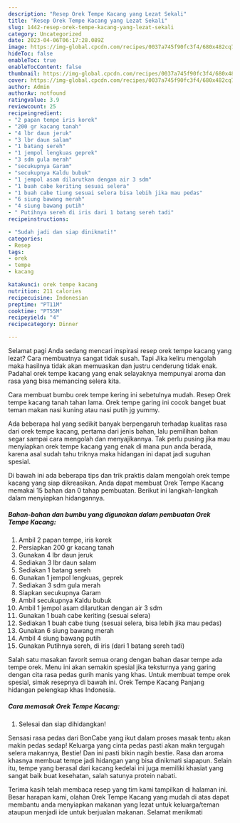 ```yaml
---
description: "Resep Orek Tempe Kacang yang Lezat Sekali"
title: "Resep Orek Tempe Kacang yang Lezat Sekali"
slug: 1442-resep-orek-tempe-kacang-yang-lezat-sekali
category: Uncategorized
date: 2023-04-06T06:17:28.089Z
image: https://img-global.cpcdn.com/recipes/0037a745f90fc3f4/680x482cq70/orek-tempe-kacang-foto-resep-utama.jpg
hideToc: false
enableToc: true
enableTocContent: false
thumbnail: https://img-global.cpcdn.com/recipes/0037a745f90fc3f4/680x482cq70/orek-tempe-kacang-foto-resep-utama.jpg
cover: https://img-global.cpcdn.com/recipes/0037a745f90fc3f4/680x482cq70/orek-tempe-kacang-foto-resep-utama.jpg
author: Admin
authorAv: notfound
ratingvalue: 3.9
reviewcount: 25
recipeingredient:
- "2 papan tempe iris korek"
- "200 gr kacang tanah"
- "4 lbr daun jeruk"
- "3 lbr daun salam"
- "1 batang sereh"
- "1 jempol lengkuas geprek"
- "3 sdm gula merah"
- "secukupnya Garam"
- "secukupnya Kaldu bubuk"
- "1 jempol asam dilarutkan dengan air 3 sdm"
- "1 buah cabe keriting sesuai selera"
- "1 buah cabe tiung sesuai selera bisa lebih jika mau pedas"
- "6 siung bawang merah"
- "4 siung bawang putih"
- " Putihnya sereh di iris dari 1 batang sereh tadi"
recipeinstructions:

- "Sudah jadi dan siap dinikmati!"
categories:
- Resep
tags:
- orek
- tempe
- kacang

katakunci: orek tempe kacang 
nutrition: 211 calories
recipecuisine: Indonesian
preptime: "PT11M"
cooktime: "PT55M"
recipeyield: "4"
recipecategory: Dinner

---
```



Selamat pagi Anda sedang mencari inspirasi resep orek tempe kacang yang lezat? Cara membuatnya sangat tidak susah. Tapi Jika keliru mengolah maka hasilnya tidak akan memuaskan dan justru cenderung tidak enak. Padahal orek tempe kacang yang enak selayaknya mempunyai aroma dan rasa yang bisa memancing selera kita.


Cara membuat bumbu orek tempe kering ini sebetulnya mudah. Resep Orek tempe kacang tanah tahan lama. Orek tempe garing ini cocok banget buat teman makan nasi kuning atau nasi putih jg yummy.

Ada beberapa hal yang sedikit banyak berpengaruh terhadap kualitas rasa dari orek tempe kacang, pertama dari jenis bahan, lalu pemilihan bahan segar sampai cara mengolah dan menyajikannya. Tak perlu pusing jika mau menyiapkan orek tempe kacang yang enak di mana pun anda berada, karena asal sudah tahu triknya maka hidangan ini dapat jadi suguhan spesial.


Di bawah ini ada beberapa tips dan trik praktis dalam mengolah orek tempe kacang yang siap dikreasikan. Anda dapat membuat Orek Tempe Kacang memakai 15 bahan dan 0 tahap pembuatan. Berikut ini langkah-langkah dalam menyiapkan hidangannya.

<!--inarticleads1-->

##### Bahan-bahan dan bumbu yang digunakan dalam pembuatan Orek Tempe Kacang:

1. Ambil 2 papan tempe, iris korek
1. Persiapkan 200 gr kacang tanah
1. Gunakan 4 lbr daun jeruk
1. Sediakan 3 lbr daun salam
1. Sediakan 1 batang sereh
1. Gunakan 1 jempol lengkuas, geprek
1. Sediakan 3 sdm gula merah
1. Siapkan secukupnya Garam
1. Ambil secukupnya Kaldu bubuk
1. Ambil 1 jempol asam dilarutkan dengan air 3 sdm
1. Gunakan 1 buah cabe keriting (sesuai selera)
1. Sediakan 1 buah cabe tiung (sesuai selera, bisa lebih jika mau pedas)
1. Gunakan 6 siung bawang merah
1. Ambil 4 siung bawang putih
1. Gunakan  Putihnya sereh, di iris (dari 1 batang sereh tadi)


Salah satu masakan favorit semua orang dengan bahan dasar tempe ada tempe orek. Menu ini akan semakin spesial jika teksturnya yang garing dengan cita rasa pedas gurih manis yang khas. Untuk membuat tempe orek spesial, simak resepnya di bawah ini. Orek Tempe Kacang Panjang hidangan pelengkap khas Indonesia. 

<!--inarticleads2-->

##### Cara memasak Orek Tempe Kacang:


1. Selesai dan siap dihidangkan!

Sensasi rasa pedas dari BonCabe yang ikut dalam proses masak tentu akan makin pedas sedap! Keluarga yang cinta pedas pasti akan makn tergugah selera makannya, Bestie! Dan ini pasti bikin nagih bestie. Rasa dan aroma khasnya membuat tempe jadi hidangan yang bisa dinikmati siapapun. Selain itu, tempe yang berasal dari kacang kedelai ini juga memiliki khasiat yang sangat baik buat kesehatan, salah satunya protein nabati. 

Terima kasih telah membaca resep yang tim kami tampilkan di halaman ini. Besar harapan kami, olahan Orek Tempe Kacang yang mudah di atas dapat membantu anda menyiapkan makanan yang lezat untuk keluarga/teman ataupun menjadi ide untuk berjualan makanan. Selamat menikmati
